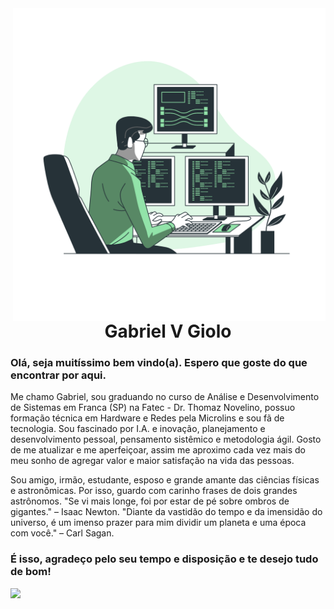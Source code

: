 <img align="right" width="500em" src="https://github.com/gveronezg/gveronezg/raw/main/Programming-bro.png" alt="gveronezg"/>
<h1 align="center">Gabriel V Giolo</h3>

### Olá, seja muitíssimo bem vindo(a). Espero que goste do que encontrar por aqui.

Me chamo Gabriel, sou graduando no curso de Análise e Desenvolvimento de Sistemas em Franca (SP) na Fatec - Dr. Thomaz Novelino, possuo formação técnica em Hardware e Redes pela Microlins e sou fã de tecnologia. Sou fascinado por I.A. e inovação, planejamento e desenvolvimento pessoal, pensamento sistêmico e metodologia ágil. Gosto de me atualizar e me aperfeiçoar, assim me aproximo cada vez mais do meu sonho de agregar valor e maior satisfação na vida das pessoas.

Sou amigo, irmão, estudante, esposo e grande amante das ciências físicas e astronômicas. Por isso, guardo com carinho frases de dois grandes astrônomos.
"Se vi mais longe, foi por estar de pé sobre ombros de gigantes." – Isaac Newton.
"Diante da vastidão do tempo e da imensidão do universo, é um imenso prazer para mim dividir um planeta e uma época com você." – Carl Sagan.

### É isso, agradeço pelo seu tempo e disposição e te desejo tudo de bom!

[<img width="50em" target="_blank" src="https://static.vecteezy.com/system/resources/previews/018/910/809/original/linkedin-logo-linkedin-symbol-linkedin-icon-free-free-vector.jpg">](https://www.linkedin.com/in/gabriel-veronez-giolo-70a348193/)
